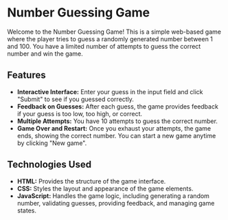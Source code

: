 # Number Guessing Game

Welcome to the Number Guessing Game! This is a simple web-based game where the player tries to guess a randomly generated number between 1 and 100. You have a limited number of attempts to guess the correct number and win the game.

## Features
- **Interactive Interface:** Enter your guess in the input field and click "Submit" to see if you guessed correctly.
- **Feedback on Guesses:** After each guess, the game provides feedback if your guess is too low, too high, or correct.
- **Multiple Attempts:** You have 10 attempts to guess the correct number.
- **Game Over and Restart:** Once you exhaust your attempts, the game ends, showing the correct number. You can start a new game anytime by clicking "New game".

## Technologies Used
- **HTML:** Provides the structure of the game interface.
- **CSS:** Styles the layout and appearance of the game elements.
- **JavaScript:** Handles the game logic, including generating a random number, validating guesses, providing feedback, and managing game states.
